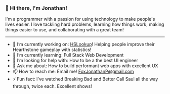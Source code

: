 ### 👋 Hi there, I'm Jonathan!
I'm a programmer with a passion for using technology to make people's lives easier. I love tackling hard problems, learning how things work, making things easier to use, and collaborating with a great team!

---

<!--
**jfox16/jfox16** is a ✨ _special_ ✨ repository because its `README.md` (this file) appears on your GitHub profile.
-->

- 🔭 I’m currently working on: [HSLookup](https://hslookup.net)! Helping people improve their Hearthstone gameplay with statistics!
- 🌱 I’m currently learning: Full Stack Web Development
- 🤔 I’m looking for help with: How to be a the best UI engineer
- 💬 Ask me about: How to build performant web apps with excellent UX
- 📫 How to reach me: Email me! FoxJonathanP@gmail.com
- ⚡ Fun fact: I've watched Breaking Bad and Better Call Saul all the way through, twice each. Excellent shows!
